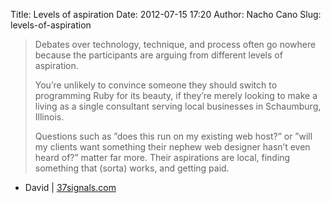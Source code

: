 Title: Levels of aspiration
Date: 2012-07-15 17:20
Author: Nacho Cano
Slug: levels-of-aspiration

> Debates over technology, technique, and process often go nowhere
> because the participants are arguing from different levels of
> aspiration.
>
> You’re unlikely to convince someone they should switch to programming
> Ruby for its beauty, if they’re merely looking to make a living as a
> single consultant serving local businesses in Schaumburg, Illinois.
>
> Questions such as ”does this run on my existing web host?” or ”will my
> clients want something their nephew web designer hasn’t even heard
> of?” matter far more. Their aspirations are local, finding something
> that (sorta) works, and getting paid.

- David | [37signals.com][]

  [37signals.com]: http://37signals.com/svn/posts/3200-levels-of-aspiration
    "Levels of aspiration"
